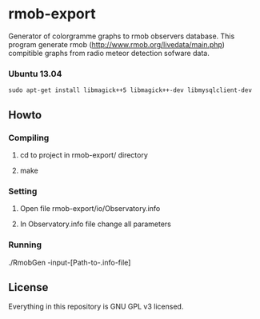rmob-export
===========

Generator of colorgramme graphs to rmob observers database. This program generate rmob (http://www.rmob.org/livedata/main.php) compitible graphs from radio meteor detection sofware data. 

### Ubuntu 13.04

    sudo apt-get install libmagick++5 libmagick++-dev libmysqlclient-dev
 

## Howto

### Compiling

1. cd to project in rmob-export/ directory

2. make

### Setting

1. Open file rmob-export/io/Observatory.info

2. In Observatory.info file change all parameters


### Running

  ./RmobGen -input-[Path-to-.info-file]


## License

Everything in this repository is GNU GPL v3 licensed.
